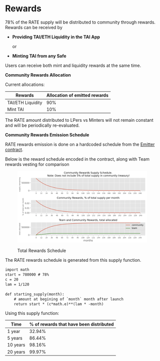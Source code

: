 # Rewards

78% of the RATE supply will be distributed to community through rewards. Rewards can be received by&#x20;

*   **Providing TAI/ETH Liquidity in the TAI App**

    or
*   **Minting TAI from any Safe**



Users can receive both mint and liquidity rewards at the same time.

**Community Rewards Allocation**

Current allocations:

| Rewards           | Allocation of emitted rewards |
| ----------------- | ----------------------------- |
| TAI/ETH Liquidity | 90%                           |
| MInt TAI          | 10%                           |

The RATE amount distributed to LPers vs Minters will not remain constant and will be periodically re-evaluated.

**Community Rewards Emission Schedule**

RATE rewards emission is done on a hardcoded schedule from the [Emitter contract](https://etherscan.io/address/0xa1275172bd1ce03781a633a5c492d5b72c8cd870).

Below is the reward schedule encoded in the contract, along with Team rewards vesting for comparison

<figure><img src="../.gitbook/assets/image.png" alt=""><figcaption><p>Total Rewards Schedule</p></figcaption></figure>

The RATE rewards schedule is generated from this supply function.

```
import math
start = 780000 # 78%
c = 20
lam = 1/120

def starting_supply(month):
    # amount at begining of `month` month after launch
    return start * (c*math.e)**(lam * -month)
```

Using this supply function:

| Time     | % of rewards that have been distributed |
| -------- | --------------------------------------- |
| 1 year   | 32.94%                                  |
| 5 years  | 86.44%                                  |
| 10 years | 98.16%                                  |
| 20 years | 99.97%                                  |


